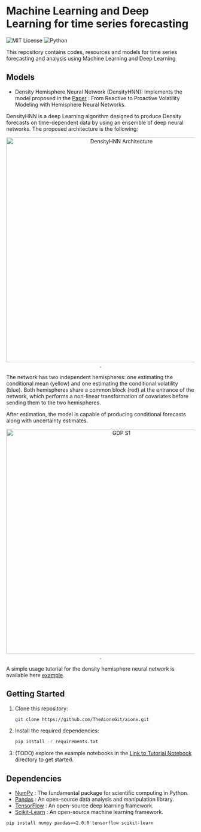# Machine Learning and Deep Learning for time series forecasting

![MIT License](https://img.shields.io/badge/license-MIT-yellow.svg)
![Python](https://img.shields.io/badge/python-3.10%2B-blue)

This repository contains codes, resources and models for time series forecasting and analysis using Machine Learning and Deep Learning
 
## Models

- Density Hemisphere Neural Network (DensityHNN):
Implements the model proposed in the [Paper](https://papers.ssrn.com/sol3/papers.cfm?abstract_id=4627773) : From Reactive to Proactive Volatility Modeling with Hemisphere Neural Networks.

 DensityHNN is a deep Learning algorithm designed to produce Density forecasts on time-dependent data by using an ensemble of deep neural networks. The proposed architecture is the following:

<div align="center">
    <img src="https://github.com/TheAionxGit/Aionx/blob/main/images/DensityHNN_archi.png" alt="DensityHNN Architecture" width="600"/>.
</div>

The network has two independent hemispheres: one estimating the conditional mean (yellow) and one estimating the conditional volatility (blue). Both hemispheres share a common block (red) at the entrance of the network, which performs a non-linear transformation of covariates before sending them to the two hemispheres.

After estimation, the model is capable of producing conditional forecasts along with uncertainty estimates.

<div align="center">
    <img src="https://github.com/TheAionxGit/Aionx/blob/main/images/GDP_S1.png" alt="GDP S1" width="600"/>.
</div>

A simple usage tutorial for the density hemisphere neural network is available here [example](examples/DensityHNN_tutorial1.ipynb).

## Getting Started

1. Clone this repository:

    ```bash
    git clone https://github.com/TheAionxGit/aionx.git
    ```

2. Install the required dependencies:

    ```bash
    pip install -r requirements.txt
    ```

3. (TODO) explore the example notebooks in the [Link to Tutorial Notebook](examples/tutorial_notebook.ipynb) directory to get started.

## Dependencies

- [NumPy](https://numpy.org/) : The fundamental package for scientific computing in Python.
- [Pandas](https://pandas.pydata.org/) : An open-source data analysis and manipulation library.
- [TensorFlow](https://www.tensorflow.org/) : An open-source deep learning framework.
- [Scikit-Learn](https://scikit-learn.org/stable/) : An open-source machine learning framework.
      
```bash
pip install numpy pandas==2.0.0 tensorflow scikit-learn
